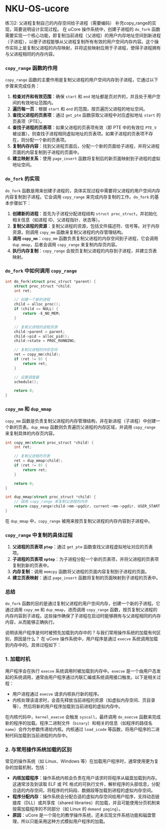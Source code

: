 # NKU-OS-ucore
练习2: 父进程复制自己的内存空间给子进程（需要编码）
补充copy_range的实现，简要说明设计实现过程。
在 uCore 操作系统中，创建子进程的 `do_fork` 函数需要实现一个核心功能，即复制当前进程（父进程）的用户内存地址空间到新进程（子进程），以便子进程能够从父进程复制所有有效的用户空间内存内容。这个操作实际上是复制父进程的内存映射，并将这些映射应用于子进程，使得子进程拥有与父进程相同的内存内容。

### `copy_range` 函数的作用

`copy_range` 函数的主要作用是复制父进程的用户空间内存到子进程，它通过以下步骤来完成任务：
1. **检查对齐和有效范围**：确保 `start` 和 `end` 地址都是页对齐的，并且处于用户空间的有效地址范围内。
2. **遍历每一页**：根据 `start` 和 `end` 的范围，按页遍历父进程的地址空间。
3. **查找父进程的页表项**：通过 `get_pte` 函数获取父进程中对应虚拟地址 `start` 的页表项（PTE）。
4. **查找子进程的页表项**：如果父进程的页表项有效（即 PTE 中的有效位 `PTE_V` 被设置），则查找子进程相同虚拟地址的页表项。如果子进程的页表项不存在，则分配一个新的页表项。
5. **复制内存内容**：找到父进程页面后，分配一个新的页面给子进程，并将父进程页面的内容复制到子进程的页面中。
6. **建立映射关系**：使用 `page_insert` 函数将复制后的新页面映射到子进程的虚拟地址空间。

### `do_fork` 的实现

`do_fork` 函数是用来创建子进程的，具体实现过程中需要将父进程的用户空间内存内容复制到子进程。它会调用 `copy_range` 来完成内存复制的工作。`do_fork` 的基本步骤如下：

1. **创建新的进程**：首先为子进程分配进程结构 `struct proc_struct`，并初始化相关信息（如进程 ID、父进程指针、状态等）。
2. **复制父进程的资源**：复制父进程的资源，包括文件描述符、信号等。对于内存资源，则调用 `copy_mm` 函数来复制父进程的内存管理结构。
3. **调用 `copy_mm`**：`copy_mm` 函数负责复制父进程的内存空间到子进程，它会调用 `dup_mmap`，后者会调用 `copy_range` 来复制内存页内容。
4. **执行内存复制**：`copy_range` 会按页复制父进程的内存到子进程，并建立页表映射。

### `do_fork` 中如何调用 `copy_range`

```c
int do_fork(struct proc_struct *parent) {
    struct proc_struct *child;
    int ret;

    // 创建一个新的进程
    child = alloc_proc();
    if (child == NULL) {
        return -E_NO_MEM;
    }

    // 复制父进程的进程资源
    child->parent = parent;
    child->pid = alloc_pid();
    child->state = PROC_RUNNING;

    // 复制父进程的内存空间
    ret = copy_mm(child);
    if (ret != 0) {
        return ret;
    }

    // 设置调度器
    schedule();

    return 0;
}
```

### `copy_mm` 和 `dup_mmap`

`copy_mm` 函数是负责复制父进程的内存管理结构，并在新进程（子进程）中创建一个新的页表。`dup_mmap` 函数则负责遍历父进程的内存区域，并调用 `copy_range` 来复制具体的内存页内容。

```c
int copy_mm(struct proc_struct *child) {
    int ret;

    // 复制父进程的页表
    ret = dup_mmap(child);
    if (ret != 0) {
        return ret;
    }

    return 0;
}

int dup_mmap(struct proc_struct *child) {
    // 调用 copy_range 来复制父进程的内存
    return copy_range(child->mm->pgdir, current->mm->pgdir, USER_START, USER_END, false);
}
```

在 `dup_mmap` 中，`copy_range` 被用来按页复制父进程的内存内容到子进程中。

### `copy_range` 中复制的具体过程

1. **父进程的页表项 `ptep`**：通过 `get_pte` 函数查找父进程虚拟地址对应的页表项。
2. **子进程的页表项 `nptep`**：为子进程分配一个新的页表项，并将父进程的页表项复制到新的页表中。
3. **内存复制**：调用 `memcpy` 函数将父进程的页面内容复制到子进程的页面。
4. **建立页表映射**：通过 `page_insert` 函数将复制的页面映射到子进程的页表中。

### 总结

`do_fork` 函数的目的是通过复制父进程的用户空间内存，创建一个新的子进程。它通过调用 `copy_mm` 和 `dup_mmap`，进而调用 `copy_range` 函数，按页复制父进程的内存内容到子进程。这些操作确保了子进程在启动时能够拥有与父进程相同的内存内容，从而能够正确执行。

说明该用户程序是何时被预先加载到内存中的？与我们常用操作系统的加载有何区别，原因是什么？
在 uCore 操作系统中，用户程序是通过 `execve` 系统调用加载到内存中的。具体过程如下：

### 1. **加载时机**
用户程序会在执行 `execve` 系统调用时被加载到内存中。`execve` 是一个由用户态发起的系统调用，通常由用户程序通过内联汇编或系统调用接口触发。以下是相关过程：
   - 用户进程通过 `execve` 请求内核执行新的程序。
   - 内核处理该请求时，会首先释放当前进程的资源（如虚拟内存空间、页目录等），然后将新的用户程序加载到当前进程的虚拟内存中。

在内核代码中，`kernel_execve` 会触发 `syscall`，最终调用 `do_execve` 函数来完成新的程序的加载。程序二进制文件（`binary`）和相关的信息（如程序的路径名 `name`）会作为参数传递给内核。内核通过 `load_icode` 等函数，将用户程序的二进制代码加载到当前进程的内存中。

### 2. **与常用操作系统加载的区别**
常见的操作系统（如 Linux、Windows 等）在加载用户程序时，通常使用更为复杂的加载机制，包括：
   - **内核加载程序**：操作系统内核会负责在用户请求时将程序从磁盘加载到内存。这通常涉及到读取 ELF 或 PE 格式的可执行文件，解析程序的头部信息，分配合适的内存空间，将程序的代码段、数据段等加载到进程的虚拟内存空间。
   - **程序分配内存**：操作系统会分配合适的虚拟内存空间给用户程序，支持动态链接库（DLL）或共享库（shared libraries）的加载，并且可能使用分页机制来按需加载程序的不同部分（如 Linux 的 `demand paging`）。
   - **原因**：uCore 是一个简化的教学操作系统，还未实现文件系统功能和磁盘管理，所以只能采用这种方式模拟用户程序的加载。

